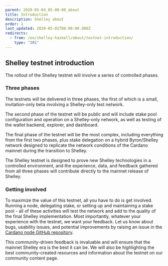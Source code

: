 ```yaml
---
parent: 2020-05-04_05-00-00_about
title: Introduction
description: Shelley about
order: 1
last_updated: 2020-05-01T08:00:00.000Z
redirects:
  - from: /en/shelley-haskell/about/testnet-introduction/
    type: "301"
---
```

## Shelley testnet introduction

The rollout of the Shelley testnet will involve a series of controlled phases.

### Three phases
The testnets will be delivered in three phases, the first of which is a small, invitation-only beta involving a Shelley-only test network.

The second phase of the testnet will be public and will include stake pool configuration and operation on a Shelley-only network, as well as testing of the wallet backend, explorer, and dashboard.

The final phase of the testnet will be the most complex, including everything from the first two phases, plus stake delegation on a hybrid Byron/Shelley network designed to replicate the network conditions of the Cardano mainnet during the transition to Shelley.

The Shelley testnet is designed to prove new Shelley technologies in a controlled environment, and the experience, data, and feedback gathered from all three phases will contribute directly to the mainnet release of Shelley.

### Getting involved

To maximize the value of this testnet, all you have to do is get involved. Running a node, delegating stake, or setting up and maintaining a stake pool - all of these activities will test the network and add to the quality of the final Shelley implementation. Most importantly, whatever your experience with the testnet, we want your feedback. Let us know about bugs, usability issues, and potential improvements by raising an issue in the [Cardano node GitHub repository](https://github.com/input-output-hk/cardano-node). 

This community-driven feedback is invaluable and will ensure that the mainnet Shelley era is the best it can be. We will also be highlighting the best community-created resources and information about the testnet on our community content page.




